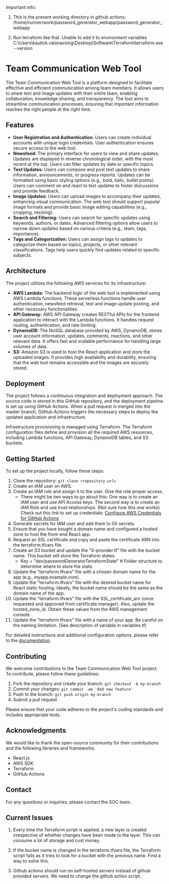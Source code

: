 Important info:

1. This is the present working directory in github actions:
    /home/runner/work/password_generator_webapp/password_generator_webapp

2. Run terraform like that. Unable to add it to environment variables
    C:\Users\kautick.vaisnavsing\Desktop\Software\Terraform\terraform.exe --version


# Team Communication Web Tool

The Team Communication Web Tool is a platform designed to facilitate effective and efficient communication among team members. It allows users to share text and image updates with their entire team, enabling collaboration, knowledge sharing, and transparency. The tool aims to streamline communication processes, ensuring that important information reaches the right people at the right time.

## Features

- **User Registration and Authentication:** Users can create individual accounts with unique login credentials. User authentication ensures secure access to the web tool.
- **Newsfeed:** The primary interface for users to view and share updates. Updates are displayed in reverse chronological order, with the most recent at the top. Users can filter updates by date or specific topics.
- **Text Updates:** Users can compose and post text updates to share information, announcements, or progress reports. Updates can be formatted using basic styling options (e.g., bold, italic, bullet points). Users can comment on and react to text updates to foster discussions and provide feedback.
- **Image Updates:** Users can upload images to accompany their updates, enhancing visual communication. The web tool should support popular image formats and provide basic image editing capabilities (e.g., cropping, resizing).
- **Search and Filtering:** Users can search for specific updates using keywords, authors, or dates. Advanced filtering options allow users to narrow down updates based on various criteria (e.g., team, tags, importance).
- **Tags and Categorization:** Users can assign tags to updates to categorize them based on topics, projects, or other relevant classifications. Tags help users quickly find updates related to specific subjects.

## Architecture

The project utilizes the following AWS services for its infrastructure:

- **AWS Lambda:** The backend logic of the web tool is implemented using AWS Lambda functions. These serverless functions handle user authentication, newsfeed retrieval, text and image update posting, and other necessary functionalities.
- **API Gateway:** AWS API Gateway creates RESTful APIs for the frontend application to interact with the Lambda functions. It handles request routing, authentication, and rate limiting.
- **DynamoDB:** The NoSQL database provided by AWS, DynamoDB, stores user account information, updates, comments, reactions, and other relevant data. It offers fast and scalable performance for handling large volumes of data.
- **S3:** Amazon S3 is used to host the React application and store the uploaded images. It provides high availability and durability, ensuring that the web tool remains accessible and the images are securely stored.

## Deployment

The project follows a continuous integration and deployment approach. The source code is stored in this GitHub repository, and the deployment pipeline is set up using GitHub Actions. When a pull request is merged into the master branch, GitHub Actions triggers the necessary steps to deploy the updated application and infrastructure.

Infrastructure provisioning is managed using Terraform. The Terraform configuration files define and provision all the required AWS resources, including Lambda functions, API Gateway, DynamoDB tables, and S3 buckets.


## Getting Started

To set up the project locally, follow these steps:

1. Clone the repository: `git clone <repository-url>`
2. Create an IAM user on AWS.
3. Create an IAM role and assign it to the user. Give the role proper access.
   - There might be two ways to go about this: One way is to create an IAM user and use API Access keys.
     The second way is to create an IAM Role and use trust relationships. (Not sure how this one works)
     Check out this link to set up credentials: [Configure AWS Credentials for GitHub Actions](https://github.com/marketplace/actions/configure-aws-credentials-for-github-actions)
4. Generate secrets for IAM user and add them to Git secrets.
5. Ensure that you have bought a domain name and configured a hosted zone to host the front-end React app.
6. Request an SSL certificate and copy and paste the certificate ARN into the terraform.tfvars file.
7. Create an S3 bucket and update the "0-provider.tf" file with the bucket name. This bucket will store the Terraform states.
   - Key = "dev/passwordGeneratorTerraformState" # Folder structure to determine where to store the state.
8. Update the "terraform.tfvars" file with a chosen domain name for the app (e.g., myapp.example.com).
9. Update the "terraform.tfvars" file with the desired bucket name for React static hosting. Ideally, the bucket name should be the same as the domain name of the app.
10. Update the "terraform.tfvars" file with the SSL_certificate_arn (once requested and approved from certificate manager). Also, update the hosted_zone_id. Obtain these values from the AWS management console.
11. Update the "terraform.tfvars" file with a name of your app. Be careful on the naming limitation. (See description of variable in variables.tf)


For detailed instructions and additional configuration options, please refer to the [documentation](docs/).

## Contributing

We welcome contributions to the Team Communication Web Tool project. To contribute, please follow these guidelines:

1. Fork the repository and create your branch: `git checkout -b my-branch`
2. Commit your changes: `git commit -am 'Add new feature'`
3. Push to the branch: `git push origin my-branch`
4. Submit a pull request

Please ensure that your code adheres to the project's coding standards and includes appropriate tests.

## Acknowledgments

We would like to thank the open-source community for their contributions and the following libraries and frameworks:

- React.js
- AWS SDK
- Terraform
- GitHub Actions

## Contact

For any questions or inquiries, please contact the SOC team.

## Current Issues

1. Every time the Terraform script is applied, a new layer is created irrespective of whether changes have been made to the layer. This can consume a lot of storage and cost money.

2. If the bucket name is changed in the terraform.tfvars file, the Terraform script fails as it tries to look for a bucket with the previous name. Find a way to solve this.

3. Github actions should run on self-hosted servers instead of github provided servers. We need to change the github action script.
